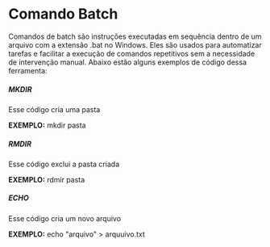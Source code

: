 # Comando Batch
Comandos de batch são instruções executadas em sequência dentro de um arquivo com a extensão .bat no Windows. Eles são usados para automatizar tarefas e facilitar a execução de comandos repetitivos sem a necessidade de intervenção manual. 
Abaixo estão alguns exemplos de código dessa ferramenta:

##### MKDIR
Esse código cria uma pasta

**EXEMPLO:** mkdir pasta

##### RMDIR
Esse código exclui a pasta criada

**EXEMPLO:** rdmir pasta

##### ECHO
Esse código cria um novo arquivo 

**EXEMPLO:** echo "arquivo" > arquuivo.txt

